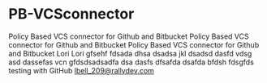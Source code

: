 # PB-VCSconnector
Policy Based VCS connector for Github and Bitbucket
Policy Based VCS connector for Github and Bitbucket
Policy Based VCS connector for Github and Bitbucket
Lori
Lori
gfsehf
fdsada
dhsa
dsadsa
jkl
dsadsd
dasfd
vdsg
asd
dassefas
 vcn
gfdsdsadsadfa
dsa
dasfs
dfsafda
dsafda
bfdsh
fdsgfds testing with GitHub lbell_209@rallydev.com
